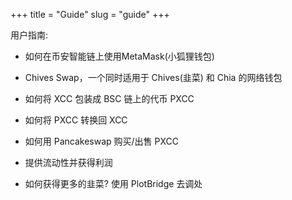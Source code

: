 +++
title = "Guide"
slug = "guide"
+++

用户指南:

- 如何在币安智能链上使用MetaMask(小狐狸钱包)

- Chives Swap，一个同时适用于 Chives(韭菜) 和 Chia 的网络钱包

- 如何将 XCC 包装成 BSC 链上的代币 PXCC

- 如何将 PXCC 转换回 XCC

- 如何用 Pancakeswap 购买/出售 PXCC

- 提供流动性并获得利润

- 如何获得更多的韭菜? 使用 PlotBridge 去调处
